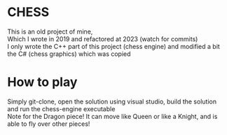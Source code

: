 # CHESS

This is an old project of mine, <br />
Which I wrote in 2019 and refactored at 2023 (watch for commits) <br />
I only wrote the C++ part of this project (chess engine) and modified a bit the C# (chess graphics) which was copied

# How to play

Simply git-clone, open the solution using visual studio, build the solution and run the chess-engine executable <br />
Note for the Dragon piece! It can move like Queen or like a Knight, and is able to fly over other pieces!
